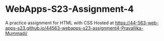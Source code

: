 # WebApps-S23-Assignment-4
A practice assignment for HTML with CSS Hosted at https://44-563-web-apps-s23.github.io/44563-webapps-s23-assignment4-Pravallika-Mummadi/

